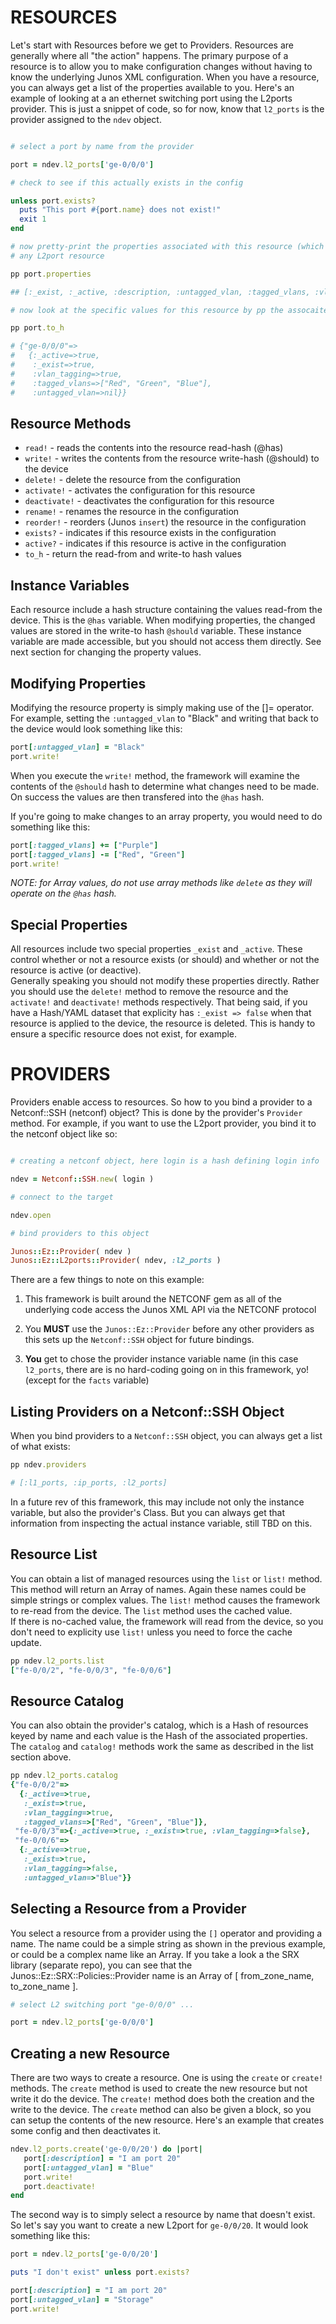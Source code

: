 # RESOURCES

Let's start with Resources before we get to Providers.  Resources are generally where all "the action" happens. 
The primary purpose of a resource is to allow you to make configuration changes without having to know
the underlying Junos XML configuration.  When you have a resource, you can always get a list of the properties 
available to you.  Here's an example of looking at a an ethernet switching port using the L2ports provider.
This is just a snippet of code, so for now, know that `l2_ports` is the provider assigned to the `ndev` object.

```ruby

# select a port by name from the provider

port = ndev.l2_ports['ge-0/0/0']

# check to see if this actually exists in the config

unless port.exists?
  puts "This port #{port.name} does not exist!"
  exit 1
end

# now pretty-print the properties associated with this resource (which would be the same list for
# any L2port resource

pp port.properties

## [:_exist, :_active, :description, :untagged_vlan, :tagged_vlans, :vlan_tagging]

# now look at the specific values for this resource by pp the assocaite hash

pp port.to_h

# {"ge-0/0/0"=>
#   {:_active=>true,
#    :_exist=>true,
#    :vlan_tagging=>true,
#    :tagged_vlans=>["Red", "Green", "Blue"],
#    :untagged_vlan=>nil}}
```

## Resource Methods

  - `read!` - reads the contents into the resource read-hash (@has)
  - `write!` - writes the contents from the resource write-hash (@should) to the device
  - `delete!` - delete the resource from the configuration
  - `activate!` - activates the configuration for this resource
  - `deactivate!` - deactivates the configuration for this resource
  - `rename!` - renames the resource in the configuration
  - `reorder!` - reorders (Junos `insert`) the resource in the configuration
  - `exists?` - indicates if this resource exists in the configuration
  - `active?` - indicates if this resource is active in the configuration
  - `to_h` - return the read-from and write-to hash values

## Instance Variables

Each resource include a hash structure containing the values read-from the device.  This is
the `@has` variable.  When modifying properties, the changed values are stored in the
write-to hash `@should` variable.  These instance variable are made accessible, but you
should not access them directly.  See next section for changing the property values.

## Modifying Properties

Modifying the resource property is simply making use of the []= operator.  For example,
setting the `:untagged_vlan` to "Black" and writing that back to the device would
look something like this:

```ruby
port[:untagged_vlan] = "Black"
port.write!
```

When you execute the `write!` method, the framework will examine the contents of
the `@should` hash to determine what changes need to be made.  On success the
values are then transfered into the `@has` hash.

If you're going to make changes to an array property, you would need to do something like this:

```ruby
port[:tagged_vlans] += ["Purple"]
port[:tagged_vlans] -= ["Red", "Green"]
port.write!
```

_NOTE: for Array values, do not use array methods like `delete` as they will operate
on the `@has` hash._

## Special Properties

All resources include two special properties `_exist` and `_active`.  These control whether or
not a resource exists (or should) and whether or not the resource is active (or deactive).  
Generally speaking you should not modify these properties directly.  Rather you should use the
`delete!` method to remove the resource and the `activate!` and `deactivate!` methods respectively.
That being said, if you have a Hash/YAML dataset that explicity has `:_exist => false` when that
resource is applied to the device, the resource is deleted.  This is handy to ensure a specific
resource does not exist, for example.

# PROVIDERS

Providers enable access to resources.  So how to you bind a provider to a Netconf::SSH (netconf) object?
This is done by the provider's `Provider` method.  For example, if you want to use the
L2port provider, you bind it to the netconf object like so:

```ruby

# creating a netconf object, here login is a hash defining login info

ndev = Netconf::SSH.new( login )

# connect to the target

ndev.open

# bind providers to this object

Junos::Ez::Provider( ndev )
Junos::Ez::L2ports::Provider( ndev, :l2_ports )
```

There are a few things to note on this example:

  1.  This framework is built around the NETCONF gem as all of the underlying code access the Junos XML
      API via the NETCONF protocol

  2.  You **MUST** use the `Junos::Ez::Provider` before any other providers as this sets up the `Netconf::SSH`
      object for future bindings.

  3.  **You** get to chose the provider instance variable name (in this case `l2_ports`, there are is no 
      hard-coding going on in this framework, yo! (except for the `facts` variable)

## Listing Providers on a Netconf::SSH Object

When you bind providers to a `Netconf::SSH` object, you can always get a list of what exists:

```ruby
pp ndev.providers

# [:l1_ports, :ip_ports, :l2_ports]
```

In a future rev of this framework, this may include not only the instance variable, but also the
provider's Class. But you can always get that information from inspecting the actual instance
variable, still TBD on this.

## Resource List

You can obtain a list of managed resources using the `list` or `list!` method.  This method
will return an Array of names.  Again these names could be simple strings or complex values.
The `list!` method causes the framework to re-read from the device.  The `list` method uses the cached value.  
If there is no-cached value, the framework will read from the device, so you don't need to explicity
use `list!` unless you need to force the cache update.

```ruby
pp ndev.l2_ports.list
["fe-0/0/2", "fe-0/0/3", "fe-0/0/6"]
```

## Resource Catalog

You can also obtain the provider's catalog, which is a Hash of resources keyed by name and
each value is the Hash of the associated properties.  The `catalog` and `catalog!` methods
work the same as described in the list section above.

```ruby
pp ndev.l2_ports.catalog
{"fe-0/0/2"=>
  {:_active=>true,
   :_exist=>true,
   :vlan_tagging=>true,
   :tagged_vlans=>["Red", "Green", "Blue"]},
 "fe-0/0/3"=>{:_active=>true, :_exist=>true, :vlan_tagging=>false},
 "fe-0/0/6"=>
  {:_active=>true,
   :_exist=>true,
   :vlan_tagging=>false,
   :untagged_vlan=>"Blue"}}
```

## Selecting a Resource from a Provider

You select a resource from a provider using the `[]` operator and providing a name.  The 
name could be a simple string as shown in the previous example, or could be a complex name
like an Array.  If you take a look a the SRX library (separate repo), you can see that
the Junos::Ez::SRX::Policies::Provider name is an Array of [ from_zone_name, to_zone_name ].  

```ruby
# select L2 switching port "ge-0/0/0" ...

port = ndev.l2_ports['ge-0/0/0']
```

## Creating a new Resource

There are two ways to create a resource.  One is using the `create` or `create!` methods.
The `create` method is used to create the new resource but not write it do the device.  The
`create!` method does both the creation and the write to the device.  The `create` method
can also be given a block, so you can setup the contents of the new resource.  Here's an
example that creates some config and then deactivates it.

```ruby
ndev.l2_ports.create('ge-0/0/20') do |port|
   port[:description] = "I am port 20"
   port[:untagged_vlan] = "Blue"
   port.write!
   port.deactivate!
end
```

The second way is to simply select a resource by name that doesn't exist.  So let's
say you want to create a new L2port for `ge-0/0/20`.  It would look something like this:

```ruby
port = ndev.l2_ports['ge-0/0/20']

puts "I don't exist" unless port.exists?

port[:description] = "I am port 20"
port[:untagged_vlan] = "Storage"
port.write!
```
